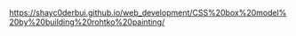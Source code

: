 https://shayc0derbui.github.io/web_development/CSS%20box%20model%20by%20building%20rohtko%20painting/
